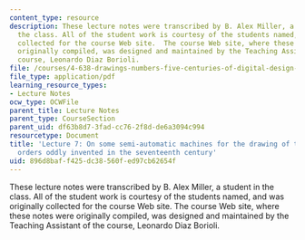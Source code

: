 ```yaml
---
content_type: resource
description: These lecture notes were transcribed by B. Alex Miller, a student in
  the class. All of the student work is courtesy of the students named, and was originally
  collected for the course Web site.  The course Web site, where these notes were
  originally compiled, was designed and maintained by the Teaching Assistant of the
  course, Leonardo Diaz Borioli.
file: /courses/4-638-drawings-numbers-five-centuries-of-digital-design-fall-2002/896d8baff425dc38560fed97cb62654f_lecture_7.pdf
file_type: application/pdf
learning_resource_types:
- Lecture Notes
ocw_type: OCWFile
parent_title: Lecture Notes
parent_type: CourseSection
parent_uid: df63b8d7-3fad-cc76-2f8d-de6a3094c994
resourcetype: Document
title: 'Lecture 7: On some semi-automatic machines for the drawing of the architectural
  orders oddly invented in the seventeenth century'
uid: 896d8baf-f425-dc38-560f-ed97cb62654f
---
```

These lecture notes were transcribed by B. Alex Miller, a student in the class. All of the student work is courtesy of the students named, and was originally collected for the course Web site.  The course Web site, where these notes were originally compiled, was designed and maintained by the Teaching Assistant of the course, Leonardo Diaz Borioli.

